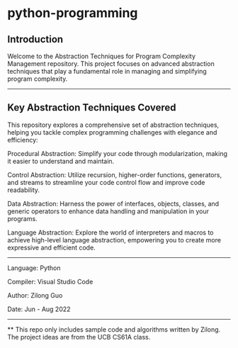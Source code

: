 # python-programming

## Introduction

Welcome to the Abstraction Techniques for Program Complexity Management repository. This project focuses on advanced abstraction techniques that play a fundamental role in managing and simplifying program complexity.

---

## Key Abstraction Techniques Covered

This repository explores a comprehensive set of abstraction techniques, helping you tackle complex programming challenges with elegance and efficiency:

Procedural Abstraction: Simplify your code through modularization, making it easier to understand and maintain.

Control Abstraction: Utilize recursion, higher-order functions, generators, and streams to streamline your code control flow and improve code readability.

Data Abstraction: Harness the power of interfaces, objects, classes, and generic operators to enhance data handling and manipulation in your programs.

Language Abstraction: Explore the world of interpreters and macros to achieve high-level language abstraction, empowering you to create more expressive and efficient code.

---

Language: Python

Compiler: Visual Studio Code

Author: Zilong Guo

Date: Jun - Aug 2022

---

** This repo only includes sample code and algorithms written by Zilong. The project ideas are from the UCB CS61A class.
